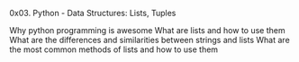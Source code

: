 0x03. Python - Data Structures: Lists, Tuples

Why python programming is awesome
What are lists and how to use them
What are the differences and similarities between strings and lists
What are the most common methods of lists and how to use them
